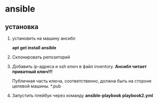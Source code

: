 # ansible
## установка

1. установить на машину ансибл 

   **apt get install ansible**

2. Склонировать репозиторий

3. Добавить ip-адреса и ssh ключ в файл inventory. **Ансибл читает приватный ключ!!!**

   Публичная часть ключа, соответственно, должна быть на стороне целевой машины. *.pub

4. Запустить плейбук через команду **ansible-playbook playbook2.yml**
